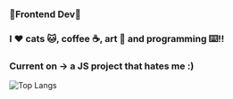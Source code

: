 ### 🌟Frontend Dev🌟
### I ❤️ cats 🐱, coffee ☕, art 🎨 and programming ⌨️!!
### Current on -> a JS project that hates me :)
![Top Langs](https://github-readme-stats.vercel.app/api/top-langs/?username=CharalambosIoannou&theme=tokyonight)


